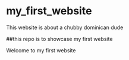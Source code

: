 # my_first_website
This website is about a chubby dominican dude


##this repo is to showcase my first website

Welcome to my first website